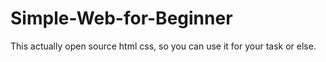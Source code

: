 # Simple-Web-for-Beginner
This actually open source html css, so you can use it for your task or else.
